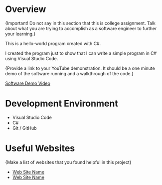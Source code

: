# Overview

{Important! Do not say in this section that this is college assignment. Talk about what you are trying to accomplish as a software engineer to further your learning.}

This is a hello-world program created with C#.

I created the program just to show that I can write a simple program in C# using Visual Studio Code.

{Provide a link to your YouTube demonstration. It should be a one minute demo of the software running and a walkthrough of the code.}

[Software Demo Video](http://youtube.link.goes.here)

# Development Environment

- Visual Studio Code
- C#
- Git / GitHub

# Useful Websites

{Make a list of websites that you found helpful in this project}

- [Web Site Name](http://url.link.goes.here)
- [Web Site Name](http://url.link.goes.here)
